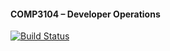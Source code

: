 #### COMP3104 – Developer Operations

[![Build Status](https://app.travis-ci.com/101233471/COMP3104.svg?branch=main)](https://app.travis-ci.com/101233471/COMP3104)